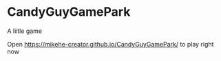 # CandyGuyGamePark
A liitle game

Open https://mikehe-creator.github.io/CandyGuyGamePark/ to play right now
